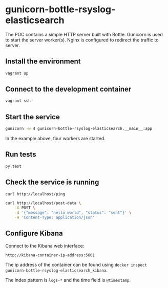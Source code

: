 # gunicorn-bottle-rsyslog-elasticsearch

The POC contains a simple HTTP server built with Bottle.
Gunicorn is used to start the server worker(s).
Nginx is configured to redirect the traffic to server.

## Install the environment

```sh
vagrant up
```

## Connect to the development container

```sh
vagrant ssh
```

## Start the service

```sh
gunicorn -w 4 gunicorn-bottle-rsyslog-elasticsearch.__main__:app
```

In the example above, four workers are started.

## Run tests

```sh
py.test
```

## Check the service is running

```sh
curl http://localhost/ping
```

```sh
curl http://localhost/post-data \
    -X POST \
    -d '{"message": "hello world", "status": "sent"}' \
    -H 'Content-Type: application/json'
```

## Configure Kibana

Connect to the Kibana web interface:

```
http://kibana-container-ip-address:5601
```

The ip address of the container can be found using `docker inspect gunicorn-bottle-rsyslog-elasticsearch_kibana`.

The index pattern is `logs-*` and the time field is `@timestamp`.
